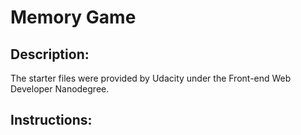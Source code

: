 # Memory Game

## Description:
The starter files were provided by Udacity under the Front-end Web Developer Nanodegree.

## Instructions:

